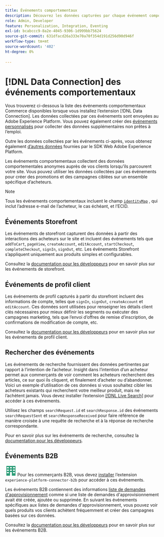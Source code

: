 ```yaml
---
title: Événements comportementaux
description: Découvrez les données capturées par chaque événement comportemental.
role: Admin, Developer
feature: Personalization, Integration, Eventing
exl-id: bcabccc9-8a2e-4045-9306-1d999bb75624
source-git-commit: 631dfacd26a333e70a70f354d191d256d90d946f
workflow-type: tm+mt
source-wordcount: '402'
ht-degree: 0%

---
```


# [!DNL Data Connection] des événements comportementaux

Vous trouverez ci-dessous la liste des événements comportementaux Commerce disponibles lorsque vous installez l’extension [!DNL Data Connection]. Les données collectées par ces événements sont envoyées au Adobe Experience Platform. Vous pouvez également créer des [événements personnalisés](custom-events.md) pour collecter des données supplémentaires non prêtes à l’emploi.

Outre les données collectées par les événements ci-après, vous obtenez également [d’autres données](https://experienceleague.adobe.com/docs/experience-platform/edge/data-collection/automatic-information.html?lang=fr) fournies par le SDK Web Adobe Experience Platform.

Les événements comportementaux collectent des données comportementales anonymes auprès de vos clients lorsqu’ils parcourent votre site. Vous pouvez utiliser les données collectées par ces événements pour créer des promotions et des campagnes ciblées sur un ensemble spécifique d’acheteurs.

>[!NOTE]
>
>Tous les événements comportementaux incluent le champ [`identityMap`](https://experienceleague.adobe.com/docs/experience-platform/xdm/field-groups/profile/identitymap.html?lang=fr) , qui inclut l’adresse e-mail de l’acheteur, le cas échéant, et l’ECID.

## Événements Storefront

Les événements de storefront capturent des données à partir des interactions des acheteurs sur le site et incluent des événements tels que `addToCart`, `pageView`, `createAccount`, `editAccount`, `startCheckout`, `completeCheckout`, `signIn`, `signOut`, etc. Les événements Storefront s’appliquent uniquement aux produits simples et configurables.

Consultez la [documentation pour les développeurs](https://developer.adobe.com/commerce/services/shared-services/storefront-events/#data-connection) pour en savoir plus sur les événements de storefront.

## Événements de profil client

Les événements de profil capturés à partir du storefront incluent des informations de compte, telles que `signIn`, `signOut`, `createAccount` et `editAccount`. Ces données sont utilisées pour renseigner les détails client clés nécessaires pour mieux définir les segments ou exécuter des campagnes marketing, tels que l’envoi d’offres de remise d’inscription, de confirmations de modification de compte, etc.

Consultez la [documentation pour les développeurs](https://developer.adobe.com/commerce/services/shared-services/storefront-events/#data-connection) pour en savoir plus sur les événements de profil client.

## Rechercher des événements

Les événements de recherche fournissent des données pertinentes par rapport à l’intention de l’acheteur. Insight dans l’intention d’un acheteur permet aux commerçants de voir comment les acheteurs recherchent des articles, ce sur quoi ils cliquent, et finalement d’acheter ou d’abandonner. Voici un exemple d’utilisation de ces données si vous souhaitez cibler les acheteurs existants qui recherchent votre meilleur produit, mais ne l’achètent jamais. Vous devez installer l’extension [[!DNL Live Search]](../live-search/install.md) pour accéder à ces événements.

Utilisez les champs `searchRequest.id` et `searchResponse.id` des événements `searchRequestSent` et `searchResponseReceived` pour faire référence de manière croisée à une requête de recherche et à la réponse de recherche correspondante.

Pour en savoir plus sur les événements de recherche, consultez la [documentation pour les développeurs](https://developer.adobe.com/commerce/services/shared-services/storefront-events/#data-connection).

## Événements B2B

![B2B pour Adobe Commerce](../assets/b2b.svg) Pour les commerçants B2B, vous devez [installer](install.md#install-the-b2b-extension) l’extension `experience-platform-connector-b2b` pour accéder à ces événements.

Les événements B2B contiennent des informations [liste de demandes d&#39;approvisionnement](https://experienceleague.adobe.com/docs/commerce-admin/b2b/requisition-lists/requisition-lists.html?lang=fr) comme si une liste de demandes d&#39;approvisionnement avait été créée, ajoutée ou supprimée. En suivant les événements spécifiques aux listes de demandes d&#39;approvisionnement, vous pouvez voir quels produits vos clients achètent fréquemment et créer des campagnes basées sur ces données.

Consultez la [documentation pour les développeurs](https://developer.adobe.com/commerce/services/shared-services/storefront-events/#data-connection) pour en savoir plus sur les événements B2B.
